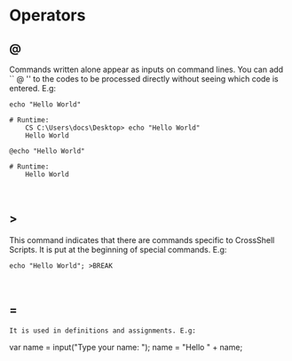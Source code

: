 # Operators

## @
Commands written alone appear as inputs on command lines. You can add `` @ '' to the codes to be processed directly without seeing which code is entered. E.g:
```
echo "Hello World"

# Runtime:
    CS C:\Users\docs\Desktop> echo "Hello World"
    Hello World
```
```
@echo "Hello World"

# Runtime:
    Hello World
```

<br>

## >
This command indicates that there are commands specific to CrossShell Scripts. It is put at the beginning of special commands. E.g:
```
echo "Hello World"; >BREAK
```

<br>

## =

```
It is used in definitions and assignments. E.g:
```
var name = input("Type your name: ");
name = "Hello " + name;
```
```
